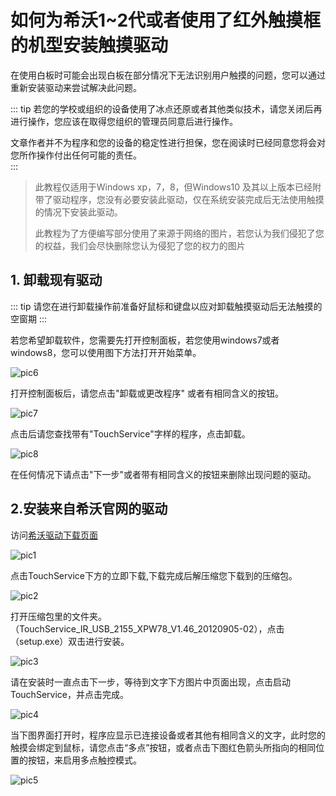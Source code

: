 # 如何为希沃1~2代或者使用了红外触摸框的机型安装触摸驱动  <Badge type="tip" text="进阶" />

在使用白板时可能会出现白板在部分情况下无法识别用户触摸的问题，您可以通过重新安装驱动来尝试解决此问题。

::: tip
若您的学校或组织的设备使用了冰点还原或者其他类似技术，请您关闭后再进行操作，您应该在取得您组织的管理员同意后进行操作。

文章作者并不为程序和您的设备的稳定性进行担保，您在阅读时已经同意您将会对您所作操作付出任何可能的责任。  
:::

> 此教程仅适用于Windows xp，7，8，但Windows10 及其以上版本已经附带了驱动程序，您没有必要安装此驱动，仅在系统安装完成后无法使用触摸的情况下安装此驱动。  
>   
> 此教程为了方便编写部分使用了来源于网络的图片，若您认为我们侵犯了您的权益，我们会尽快删除您认为侵犯了您的权力的图片

## 1. 卸载现有驱动

::: tip
请您在进行卸载操作前准备好鼠标和键盘以应对卸载触摸驱动后无法触摸的空窗期
:::

若您希望卸载软件，您需要先打开控制面板，若您使用windows7或者windows8，您可以使用图下方法打开开始菜单。

![pic6](/images/How-to-install-touch-driver-on-seewo-gen1to2.md/6.webp)  

打开控制面板后，请您点击"卸载或更改程序" 或者有相同含义的按钮。 

![pic7](/images/How-to-install-touch-driver-on-seewo-gen1to2.md/7.png)

点击后请您查找带有"TouchService"字样的程序，点击卸载。

![pic8](/images/How-to-install-touch-driver-on-seewo-gen1to2.md/8.png)

在任何情况下请点击"下一步"或者带有相同含义的按钮来删除出现问题的驱动。

## 2.安装来自希沃官网的驱动

访问[希沃驱动下载页面](https://www.seewo.com/support/customer/download?c=1)

![pic1](/images/How-to-install-touch-driver-on-seewo-gen1to2.md/1.png)

点击TouchService下方的立即下载,下载完成后解压缩您下载到的压缩包。

![pic2](/images/How-to-install-touch-driver-on-seewo-gen1to2.md/2.png)

打开压缩包里的文件夹。（TouchService_IR_USB_2155_XPW78_V1.46_20120905-02），点击（setup.exe）双击进行安装。

![pic3](/images/How-to-install-touch-driver-on-seewo-gen1to2.md/3.png)  

请在安装时一直点击下一步，等待到文字下方图片中页面出现，点击启动TouchService，并点击完成。

![pic4](/images/How-to-install-touch-driver-on-seewo-gen1to2.md/4.png)  

当下图界面打开时，程序应显示已连接设备或者其他有相同含义的文字，此时您的触摸会绑定到鼠标，请您点击“多点”按钮，或者点击下图红色箭头所指向的相同位置的按钮，来启用多点触控模式。  

![pic5](/images/How-to-install-touch-driver-on-seewo-gen1to2.md/5.png)